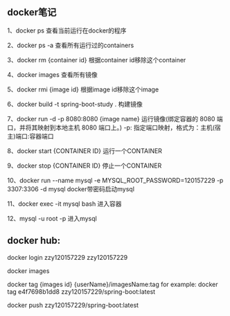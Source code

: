 ## docker笔记

1、docker ps 查看当前运行在docker的程序

2、docker ps -a 查看所有运行过的containers

3、docker rm {container id} 根据container id移除这个container

4、docker images 查看所有镜像

5、docker rmi {image id} 根据image id移除这个image

6、docker build -t spring-boot-study . 构建镜像

7、docker run -d -p 8080:8080 {image name} 运行镜像(绑定容器的 8080 端口，并将其映射到本地主机 8080 端口上。)
  -p: 指定端口映射，格式为：主机(宿主)端口:容器端口

8、docker start {CONTAINER ID} 运行一个CONTAINER

9、docker stop {CONTAINER ID} 停止一个CONTAINER

10、docker run --name mysql -e MYSQL_ROOT_PASSWORD=120157229 -p 3307:3306 -d mysql docker带密码启动mysql

11、docker exec -it mysql bash 进入容器

12、mysql -u root -p 进入mysql

## docker hub:

docker login
zzy120157229
zzy120157229

docker images

docker tag {images id} {userName}/imagesName:tag
for example: docker tag e4f7698b1dd8 zzy120157229/spring-boot:latest

docker push zzy120157229/spring-boot:latest
